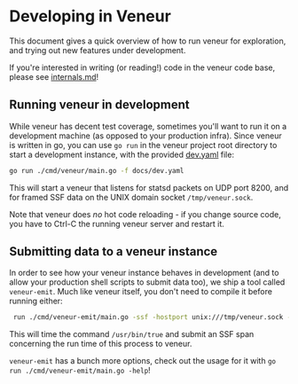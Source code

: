 # Developing in Veneur

This document gives a quick overview of how to run veneur for
exploration, and trying out new features under development.

If you're interested in writing (or reading!) code in the veneur code
base, please see [internals.md](internals.md)!

## Running veneur in development

While veneur has decent test coverage, sometimes you'll want to run it
on a development machine (as opposed to your production infra). Since
veneur is written in go, you can use `go run` in the veneur project
root directory to start a development instance, with the
provided [dev.yaml](dev.yaml) file:

``` sh
go run ./cmd/veneur/main.go -f docs/dev.yaml
```

This will start a veneur that listens for statsd packets on UDP port
8200, and for framed SSF data on the UNIX domain socket
`/tmp/veneur.sock`.

Note that veneur does *no* hot code reloading - if you change source
code, you have to Ctrl-C the running veneur server and restart it.

## Submitting data to a veneur instance

In order to see how your veneur instance behaves in development (and
to allow your production shell scripts to submit data too), we ship a
tool called `veneur-emit`. Much like veneur itself, you don't need to
compile it before running either:

``` sh
 run ./cmd/veneur-emit/main.go -ssf -hostport unix:///tmp/veneur.sock -trace_id 999 -parent_span_id 9999 -name hi.there -span_service veneur_ssf_investigation -debug -command /usr/bin/true
 ```

This will time the command `/usr/bin/true` and submit an SSF span
concerning the run time of this process to veneur.

`veneur-emit` has a bunch more options, check out the usage for it
with `go run ./cmd/veneur-emit/main.go -help`!
